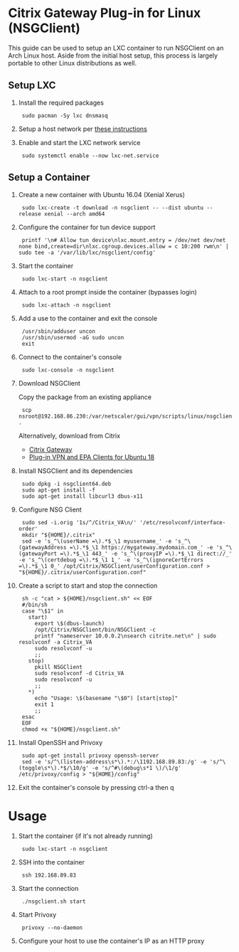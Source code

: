 # Citrix Gateway Plug-in for Linux (NSGClient)
This guide can be used to setup an LXC container to run NSGClient on an Arch Linux host. Aside from the initial host setup, this process is largely portable to other Linux distributions as well.

## Setup LXC
1. Install the required packages

		sudo pacman -Sy lxc dnsmasq

1. Setup a host network per [these instructions](https://wiki.archlinux.org/index.php/Linux_Containers#Host_network_configuration)

1. Enable and start the LXC network service

		sudo systemctl enable --now lxc-net.service

## Setup a Container
1. Create a new container with Ubuntu 16.04 (Xenial Xerus)

		sudo lxc-create -t download -n nsgclient -- --dist ubuntu --release xenial --arch amd64

1. Configure the container for tun device support

		printf '\n# Allow tun device\nlxc.mount.entry = /dev/net dev/net none bind,create=dir\nlxc.cgroup.devices.allow = c 10:200 rwm\n' | sudo tee -a '/var/lib/lxc/nsgclient/config'

1. Start the container

		sudo lxc-start -n nsgclient

1. Attach to a root prompt inside the container (bypasses login)

		sudo lxc-attach -n nsgclient

1. Add a use to the container and exit the console

		/usr/sbin/adduser uncon
		/usr/sbin/usermod -aG sudo uncon
		exit

1. Connect to the container's console

		sudo lxc-console -n nsgclient

1. Download NSGClient

	Copy the package from an existing appliance
	
		scp nsroot@192.168.86.230:/var/netscaler/gui/vpn/scripts/linux/nsgclient64.deb .
	
	Alternatively, download from Citrix
	* [Citrix Gateway](https://www.citrix.com/downloads/citrix-gateway/)
	* [Plug-in VPN and EPA Clients for Ubuntu 18](https://www.citrix.com/downloads/citrix-gateway/earlier-versions/netscaler-gateway-plug-in-VPN_EPA_Clients_Ubuntu_18.html)

1. Install NSGClient and its dependencies

		sudo dpkg -i nsgclient64.deb
		sudo apt-get install -f
		sudo apt-get install libcurl3 dbus-x11

1. Configure NSG Client

		sudo sed -i.orig '1s/^/Citrix_VA\n/' '/etc/resolvconf/interface-order'
		mkdir "${HOME}/.citrix"
		sed -e 's_^\(userName =\).*$_\1 myusername_' -e 's_^\(gatewayAddress =\).*$_\1 https://mygateway.mydomain.com_' -e 's_^\(gatewayPort =\).*$_\1 443_' -e 's_^\(proxyIP =\).*$_\1 direct://_' -e 's_^\(certdebug =\).*$_\1 1_' -e 's_^\(ignoreCertErrors =\).*$_\1 0_' /opt/Citrix/NSGClient/userConfiguration.conf > "${HOME}/.citrix/userConfiguration.conf"

1. Create a script to start and stop the connection

		sh -c "cat > ${HOME}/nsgclient.sh" << EOF
		#/bin/sh
		case "\$1" in
		  start)
		    export \$(dbus-launch)
		    /opt/Citrix/NSGClient/bin/NSGClient -c
		    printf "nameserver 10.0.0.2\nsearch citrite.net\n" | sudo resolvconf -a Citrix_VA
		    sudo resolvconf -u
		    ;;
		  stop)
		    pkill NSGClient
		    sudo resolvconf -d Citrix_VA
		    sudo resolvconf -u
		    ;;
		  *)
		    echo "Usage: \$(basename "\$0") [start|stop]"
		    exit 1
		    ;;
		esac
		EOF
		chmod +x "${HOME}/nsgclient.sh"

1. Install OpenSSH and Privoxy

		sudo apt-get install privoxy openssh-server
		sed -e 's/^\(listen-address\s*\).*:/\1192.168.89.83:/g' -e 's/^\(toggle\s*\).*$/\10/g' -e 's/^#\(debug\s*1 \)/\1/g' /etc/privoxy/config > "${HOME}/config"

1. Exit the container's console by pressing ctrl-a then q

# Usage

1. Start the container (if it's not already running)

		sudo lxc-start -n nsgclient

1. SSH into the container

		ssh 192.168.89.83

1. Start the connection

		./nsgclient.sh start

1. Start Privoxy

		privoxy --no-daemon

1. Configure your host to use the container's IP as an HTTP proxy
